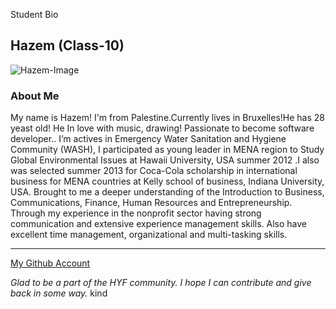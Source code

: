 Student Bio

## Hazem (Class-10)

![Hazem-Image](https://avatars2.githubusercontent.com/u/61843259?s=400&u=b6642c8d9edc239f13a4919fafe7b09f8cf02641&v=4)

### About Me

My name is Hazem! I'm from Palestine.Currently lives in Bruxelles!He has 28 yeast old! He In love with music, drawing! Passionate to become software developer..
I’m actives in Emergency Water Sanitation and Hygiene Community (WASH), I participated as young leader 
in MENA region to Study Global Environmental Issues at Hawaii University, USA summer 2012 .I also was 
selected summer 2013 for Coca-Cola scholarship in international business for MENA countries at Kelly 
school of business, Indiana University, USA. Brought to me a deeper understanding of the Introduction to 
Business, Communications, Finance, Human Resources and Entrepreneurship. Through my experience in 
the nonprofit sector having strong communication and extensive experience management skills. Also have 
excellent time management, organizational and multi-tasking skills.







---
[My Github Account](http://www.github.com/HazemBittar)

_Glad to be a part of the HYF community. I hope I can contribute and give back in some way._
kind
